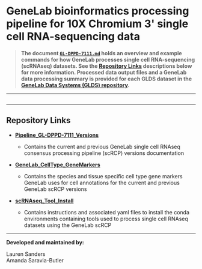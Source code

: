 # GeneLab bioinformatics processing pipeline for 10X Chromium 3' single cell RNA-sequencing data

> **The document [`GL-DPPD-7111.md`](Pipeline_GL-DPPD-7111_Versions/GL-DPPD-7111.md) holds an overview and example commands for how GeneLab processes single cell RNA-sequencing (scRNAseq) datasets. See the [Repository Links](#repository-links) descriptions below for more information. Processed data output files and a GeneLab data processing summary is provided for each GLDS dataset in the [GeneLab Data Systems (GLDS) repository](https://genelab-data.ndc.nasa.gov/genelab/projects).**

---

<img src="../images/scRNAseq_pipeline_diagram.png" align="center" alt=""/>

---
## Repository Links

* [**Pipeline_GL-DPPD-7111_Versions**](Pipeline_GL-DPPD-7111_Versions)

  - Contains the current and previous GeneLab single cell RNAseq consensus processing pipeline (scRCP) versions documentation

* [**GeneLab_CellType_GeneMarkers**](GeneLab_CellType_GeneMarkers)

  - Contains the species and tissue specific cell type gene markers GeneLab uses for cell annotations for the current and previous GeneLab scRCP versions
  
* [**scRNAseq_Tool_Install**](scRNAseq_Tool_Install)

  - Contains instructions and associated yaml files to install the conda environments containing tools used to process single cell RNAseq datasets using the GeneLab scRCP  


---
**Developed and maintained by:**  

Lauren Sanders   
Amanda Saravia-Butler

